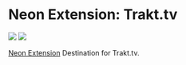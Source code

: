 # Neon Extension: Trakt.tv

[![](https://img.shields.io/travis/NeApp/neon-extension-destination-trakt/master.svg)](https://travis-ci.org/NeApp/neon-extension-destination-trakt) ![](https://img.shields.io/github/license/NeApp/neon-extension-destination-trakt.svg)

[Neon Extension](https://github.com/NeApp/neon-extension) Destination for Trakt.tv.
